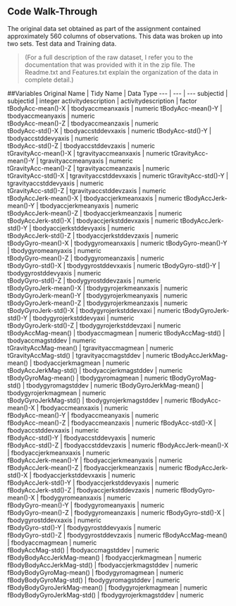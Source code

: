 ## Code Walk-Through
  The original data set obtained as part of the assignment contained approximately 560 columns of observations.  This data was broken up into two
  sets.  Test data and Training data.  
  >(For a full description of the raw dataset, I refer you to the documentation that was provided with it in the
  zip file.  The Readme.txt and Features.txt explain the organization of the data in complete detail.)


##Variables
Original Name | Tidy Name | Data Type
--- | --- | ---
subjectid                   | subjectid | integer
activitydescription         | activitydescription | factor
tBodyAcc-mean()-X           | tbodyaccmeanxaxis       | numeric
tBodyAcc-mean()-Y           | tbodyaccmeanyaxis | numeric           
tBodyAcc-mean()-Z           | tbodyaccmeanzaxis | numeric            
tBodyAcc-std()-X            | tbodyaccstddevxaxis     | numeric 
tBodyAcc-std()-Y            | tbodyaccstddevyaxis | numeric            
tBodyAcc-std()-Z            | tbodyaccstddevzaxis | numeric        
tGravityAcc-mean()-X        | tgravityaccmeanxaxis    | numeric
tGravityAcc-mean()-Y        | tgravityaccmeanyaxis | numeric       
tGravityAcc-mean()-Z        | tgravityaccmeanzaxis | numeric        
tGravityAcc-std()-X         | tgravityaccstddevxaxis  | numeric
tGravityAcc-std()-Y         | tgravityaccstddevyaxis | numeric       
tGravityAcc-std()-Z         | tgravityaccstddevzaxis | numeric     
tBodyAccJerk-mean()-X       | tbodyaccjerkmeanxaxis   | numeric 
tBodyAccJerk-mean()-Y       | tbodyaccjerkmeanyaxis | numeric       
tBodyAccJerk-mean()-Z       | tbodyaccjerkmeanzaxis | numeric        
tBodyAccJerk-std()-X        | tbodyaccjerkstddevxaxis | numeric
tBodyAccJerk-std()-Y        | tbodyaccjerkstddevyaxis | numeric       
tBodyAccJerk-std()-Z        | tbodyaccjerkstddevzaxis | numeric         
tBodyGyro-mean()-X          | tbodygyromeanxaxis      | numeric
tBodyGyro-mean()-Y          | tbodygyromeanyaxis | numeric       
tBodyGyro-mean()-Z          | tbodygyromeanzaxis | numeric        
tBodyGyro-std()-X           | tbodygyrostddevxaxis    | numeric
tBodyGyro-std()-Y           | tbodygyrostddevyaxis | numeric       
tBodyGyro-std()-Z           | tbodygyrostddevzaxis | numeric  
tBodyGyroJerk-mean()-X      | tbodygyrojerkmeanxaxis  | numeric 
tBodyGyroJerk-mean()-Y      | tbodygyrojerkmeanyaxis | numeric      
tBodyGyroJerk-mean()-Z      | tbodygyrojerkmeanzaxis | numeric       
tBodyGyroJerk-std()-X       | tbodygyrojerkstddevxaxi | numeric
tBodyGyroJerk-std()-Y       | tbodygyrojerkstddevyaxi | numeric      
tBodyGyroJerk-std()-Z       | tbodygyrojerkstddevzaxi | numeric         
tBodyAccMag-mean()          | tbodyaccmagmean         | numeric
tBodyAccMag-std()           | tbodyaccmagstddev | numeric  
tGravityAccMag-mean()       | tgravityaccmagmean | numeric       
tGravityAccMag-std()        | tgravityaccmagstddev    | numeric
tBodyAccJerkMag-mean()      | tbodyaccjerkmagmean | numeric       
tBodyAccJerkMag-std()       | tbodyaccjerkmagstddev | numeric        
tBodyGyroMag-mean()         | tbodygyromagmean        | numeric
tBodyGyroMag-std()          | tbodygyromagstddev | numeric 
tBodyGyroJerkMag-mean()     | tbodygyrojerkmagmean | numeric      
tBodyGyroJerkMag-std()      | tbodygyrojerkmagstddev  | numeric
fBodyAcc-mean()-X           | fbodyaccmeanxaxis | numeric     
fBodyAcc-mean()-Y           | fbodyaccmeanyaxis | numeric     
fBodyAcc-mean()-Z           | fbodyaccmeanzaxis       | numeric
fBodyAcc-std()-X            | fbodyaccstddevxaxis | numeric     
fBodyAcc-std()-Y            | fbodyaccstddevyaxis | numeric     
fBodyAcc-std()-Z            | fbodyaccstddevzaxis     | numeric
fBodyAccJerk-mean()-X       | fbodyaccjerkmeanxaxis | numeric     
fBodyAccJerk-mean()-Y       | fbodyaccjerkmeanyaxis | numeric     
fBodyAccJerk-mean()-Z       | fbodyaccjerkmeanzaxis   | numeric
fBodyAccJerk-std()-X        | fbodyaccjerkstddevxaxis | numeric     
fBodyAccJerk-std()-Y        | fbodyaccjerkstddevyaxis | numeric     
fBodyAccJerk-std()-Z        | fbodyaccjerkstddevzaxis | numeric
fBodyGyro-mean()-X          | fbodygyromeanxaxis | numeric     
fBodyGyro-mean()-Y          | fbodygyromeanyaxis  | numeric     
fBodyGyro-mean()-Z          | fbodygyromeanzaxis      | numeric
fBodyGyro-std()-X           | fbodygyrostddevxaxis | numeric     
fBodyGyro-std()-Y           | fbodygyrostddevyaxis | numeric     
fBodyGyro-std()-Z           | fbodygyrostddevzaxis    | numeric
fBodyAccMag-mean()          | fbodyaccmagmean | numeric      
fBodyAccMag-std()           | fbodyaccmagstddev | numeric
fBodyBodyAccJerkMag-mean()  | fbodyaccjerkmagmean     | numeric 
fBodyBodyAccJerkMag-std()   | fbodyaccjerkmagstddev | numeric    
fBodyBodyGyroMag-mean()     | fbodygyromagmean | numeric   
fBodyBodyGyroMag-std()      | fbodygyromagstddev      | numeric
fBodyBodyGyroJerkMag-mean() | fbodygyrojerkmagmean | numeric
fBodyBodyGyroJerkMag-std()  | fbodygyrojerkmagstddev  | numeric 
 



































































